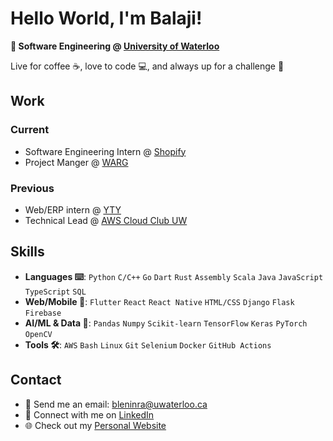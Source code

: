 # Hello World, I'm Balaji!

**📖 Software Engineering @ <a href="https://www.uwaterloo.ca">University of Waterloo</a>**

Live for coffee ☕, love to code 💻, and always up for a challenge 🚀

## Work

### Current

- Software Engineering Intern @ <a href="https://www.shopify.com">Shopify</a>
- Project Manger @ <a href="https://www.uwarg.com">WARG</a>

### Previous

- Web/ERP intern @ <a href="https://ytygroup.com.my/">YTY</a>
- Technical Lead @ <a href="https://www.linkedin.com/company/aws-cloud-club-uw/">AWS Cloud Club UW</a>

## Skills

- **Languages ⌨️**: `Python` `C/C++` `Go` `Dart` `Rust` `Assembly` `Scala` `Java` `JavaScript` `TypeScript` `SQL`
- **Web/Mobile 📱**: `Flutter` `React` `React Native` `HTML/CSS` `Django` `Flask` `Firebase`
- **AI/ML & Data 🤖**: `Pandas` `Numpy` `Scikit-learn` `TensorFlow` `Keras` `PyTorch` `OpenCV`
- **Tools 🛠️**: `AWS` `Bash` `Linux` `Git` `Selenium` `Docker` `GitHub Actions`

## Contact

- 📧 Send me an email: bleninra@uwaterloo.ca
- 🔗 Connect with me on <a href="https://www.linkedin.com/in/balaji-leninrajan/">LinkedIn</a>
- 🌐 Check out my <a href="https://balajileninrajan.github.io/homepage/">Personal Website</a>
